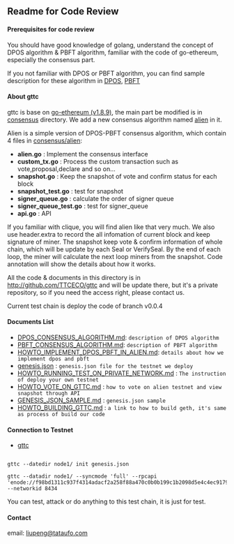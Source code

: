 
## Readme for Code Review

#### Prerequisites for code review
You should have good knowledge of golang, understand the concept of DPOS algorithm & PBFT algorithm, familiar with the code of go-ethereum, especially the consensus part.

If you not familiar with DPOS or PBFT algorithm, you can find sample description for these algorithm in [DPOS](DPOS_CONSENSUS_ALGORITHM.md), [PBFT](PBFT_CONSENSUS_ALGORITHM.md)

#### About gttc

gttc is base on [go-ethereum (v1.8.9)](https://github.com/ethereum/go-ethereum), the main part be modified is in [consensus](../consensus/) directory. We add a new consensus algorithm named [alien](../consensus/alien/) in it.

Alien is a simple version of DPOS-PBFT consensus algorithm, which contain 4 files in [consensus/alien](../consensus/alien/):

* **alien.go**    : Implement the consensus interface
* **custom_tx.go** : Process the custom transaction such as vote,proposal,declare and so on...
* **snapshot.go** : Keep the snapshot of vote and confirm status for each block
* **snapshot_test.go** : test for snapshot
* **signer_queue.go**  : calculate the order of signer queue
* **signer_queue_test.go** : test for signer_queue
* **api.go**      : API

If you familiar with clique, you will find alien like that very much. We also use header.extra to record the all infomation of current block and keep signature of miner. The snapshot keep vote & confirm information of whole chain, which will be update by each Seal or VerifySeal. By the end of each loop, the miner will calculate the next loop miners from the snapshot. Code annotation will show the details about how it works.

All the code & documents in this directory is in http://github.com/TTCECO/gttc and will be update there, but it's a private repository, so if you need the access right, please contact us.

Current test chain is deploy the code of branch v0.0.4

#### Documents List

* [DPOS_CONSENSUS_ALGORITHM.md](DPOS_CONSENSUS_ALGORITHM.md): `description of DPOS algorithm`
* [PBFT_CONSENSUS_ALGORITHM.md](PBFT_CONSENSUS_ALGORITHM.md): `description of PBFT algorithm`
* [HOWTO_IMPLEMENT_DPOS_PBFT_IN_ALIEN.md](HOWTO_IMPLEMENT_DPOS_PBFT_IN_ALIEN.md): `details about how we implement dpos and pbft`
* [genesis.json](genesis.json)  : `genesis.json file for the testnet we deploy`
* [HOWTO_RUNNING_TEST_ON_PRIVATE_NETWORK.md](HOWTO_RUNNING_TEST_ON_PRIVATE_NETWORK.md) : `The instruction of deploy your own testnet`
* [HOWTO_VOTE_ON_GTTC.md](HOWTO_VOTE_ON_GTTC.md)  : `how to vote on alien testnet and view snapshot through API`
* [GENESIS_JSON_SAMPLE.md](GENESIS_JSON_SAMPLE.md) : `genesis.json sample`
* [HOWTO_BUILDING_GTTC.md](HOWTO_BUILDING_GTTC.md) : `a link to how to build geth, it's same as process of build our code`

#### Connection to Testnet

* [gttc](../cmd/gttc)

```

gttc --datedir node1/ init genesis.json

gttc --datadir node1/ --syncmode 'full' --rpcapi 'enode://f98bd1311c937f4314adacf2a258f88a470c0b0b199c1b2098d5e4c4ec91797a95525d1f62bdb09c251aa3b0aa0f92b212111cbc62b6dce732f10eca10d22f0e@47.105.142.208:30339,enode://bef0466f865d1abbe8e9090805fa30250c013b9d41ad15353bc6e5d58591fb15af1ac6709ac08f8c7f422939617454b207ab4696ac28c8cd4c33eb5d52136912@47.105.140.129:30331,enode://25a64b450d0d23d36f8326e2ee79b9a4f072bc6518981f19c761164840dcec8497b7bfa2ed5dfbe189ad05a6bfc1e69cdb05528d15b9a06f1d923ce8d16ad560@47.105.131.192:30325,enode://30d66152c08d7fdb50269ae2af0f2d39b98a081564662b9ca9267e8cba6c43a61262bdd6435657791ff897a23b4e9f1a43ca3f31c2d517f09f735955b0061666@47.105.78.210:30319' --networkid 8434

```

You can test, attack or do anything to this test chain, it is just for test.

#### Contact

email: liupeng@tataufo.com